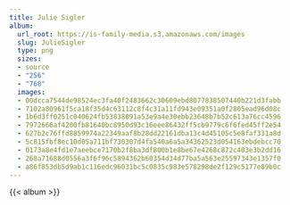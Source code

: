 ```yaml
---
title: Julie Sigler
album:
  url_root: https://is-family-media.s3.amazonaws.com/images
  slug: JulieSigler
  type: png
  sizes:
  - source
  - "256"
  - "768"
  images:
  - 00dcca7544de98524ec3fa40f2483662c30609ebd8077838507440b221d3fabb
  - 7102a80961f5ca18f35d4c63112c8f4c31a11fd943e09351a0f2805ead96d08c
  - 1b6d3ff0251c040624fb53838091a53e9a4e30ebb23648b7b52c613a76cc4596
  - 7972666af4200fb81640bc8950d93c16eee86432ff5cb9779c6f6fed45ff2e54
  - 627b2c76ffd8859974a22349aaf8b28dd22161dba13c4d45105c5e8faf331a8d
  - 5c815fbf8ec10d05a711bf730307d4fa540a6a5a34362523d054163ebdebcc70
  - 0173a8e4fd1e7aeebce7170b2f8ba3df800b1e8be67e4268c872c403e3b2dd16
  - 268a71688d0556a3f6f96c5894362b60354d34d77ba5a563e25597343e1357f0
  - a86f853db5d9ab1c116edc96031bc5c0835c983e578298de2f129c5177e89b0c
---
```

{{< album >}}
